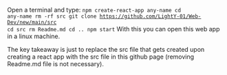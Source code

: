 Open a terminal and type:
<code>npm create-react-app any-name
cd any-name
rm -rf src
git clone https://github.com/LightY-01/Web-Dev/new/main/src
cd src
rm Readme.md
cd ..
npm start</code>
With this you can open this web app in a linux machine.

The key takeaway is just to replace the src file that gets created upon creating a react app with the src file in this github page (removing Readme.md file is not necessary).
